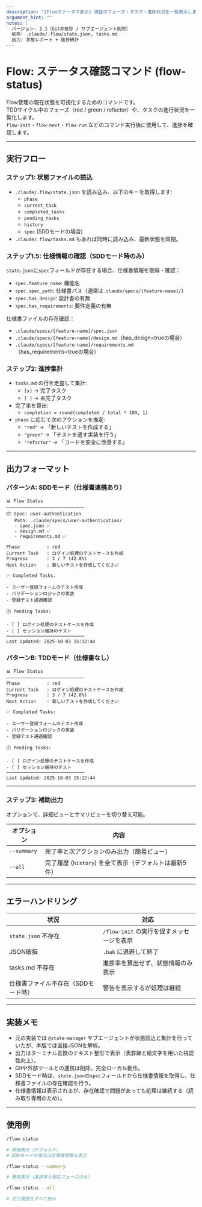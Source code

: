 ```yaml
---
description: "[Flowステータス表示] 現在のフェーズ・タスク・進捗状況を一覧表示します。"
argument_hint: ""
notes: |
  バージョン: 2.1（Git非依存 / サブエージェント削除）
  依存: .claude/.flow/state.json, tasks.md
  出力: 状態レポート + 進捗統計
---
```

# Flow: ステータス確認コマンド (flow-status)

Flow管理の現在状態を可視化するためのコマンドです。  
TDDサイクル中のフェーズ（red / green / refactor）や、タスクの進行状況を一覧化します。  
`flow-init`・`flow-next`・`flow-run` などのコマンド実行後に使用して、進捗を確認します。

---

## 実行フロー

### ステップ1: 状態ファイルの読込

- `.claude/.flow/state.json` を読み込み、以下のキーを取得します:
  - `phase`
  - `current_task`
  - `completed_tasks`
  - `pending_tasks`
  - `history`
  - `spec` (SDDモードの場合)
- `.claude/.flow/tasks.md` もあれば同時に読み込み、最新状態を同期。

### ステップ1.5: 仕様情報の確認（SDDモード時のみ）

`state.json`に`spec`フィールドが存在する場合、仕様書情報を取得・確認：

- `spec.feature_name`: 機能名
- `spec.spec_path`: 仕様書パス（通常は`.claude/specs/[feature-name]/`）
- `spec.has_design`: 設計書の有無
- `spec.has_requirements`: 要件定義の有無

仕様書ファイルの存在確認：

- `.claude/specs/[feature-name]/spec.json`
- `.claude/specs/[feature-name]/design.md`（has_design=trueの場合）
- `.claude/specs/[feature-name]/requirements.md`（has_requirements=trueの場合）

### ステップ2: 進捗集計

- `tasks.md` の行を走査して集計:
  - `[x]` → 完了タスク
  - `[ ]` → 未完了タスク
- 完了率を算出:
  - `completion = round(completed / total * 100, 1)`
- `phase` に応じて次のアクションを推定:
  - `"red"` → 「新しいテストを作成する」
  - `"green"` → 「テストを通す実装を行う」
  - `"refactor"` → 「コードを安全に改善する」

---

## 出力フォーマット

### パターンA: SDDモード（仕様書連携あり）

```text
📊 Flow Status
─────────────────────────────
📦 Spec: user-authentication
   Path: .claude/specs/user-authentication/
   - spec.json ✅
   - design.md ✅
   - requirements.md ✅

Phase          : red
Current Task   : ログイン処理のテストケースを作成
Progress       : 3 / 7 (42.8%)
Next Action    : 新しいテストを作成してください

✅ Completed Tasks:

- ユーザー登録フォームのテスト作成
- バリデーションロジックの実装
- 登録テスト通過確認

🕓 Pending Tasks:

- [ ] ログイン処理のテストケースを作成
- [ ] セッション維持のテスト
─────────────────────────────
Last Updated: 2025-10-03 15:12:44
```

### パターンB: TDDモード（仕様書なし）

```text
📊 Flow Status
─────────────────────────────
Phase          : red
Current Task   : ログイン処理のテストケースを作成
Progress       : 3 / 7 (42.8%)
Next Action    : 新しいテストを作成してください

✅ Completed Tasks:

- ユーザー登録フォームのテスト作成
- バリデーションロジックの実装
- 登録テスト通過確認

🕓 Pending Tasks:

- [ ] ログイン処理のテストケースを作成
- [ ] セッション維持のテスト
─────────────────────────────
Last Updated: 2025-10-03 15:12:44
```

---

### ステップ3: 補助出力

オプションで、詳細ビューとサマリビューを切り替え可能。

| オプション | 内容 |
|-------------|------|
| `--summary` | 完了率と次アクションのみ出力（簡易ビュー） |
| `--all`     | 完了履歴 (`history`) を全て表示（デフォルトは最新5件） |

---

## エラーハンドリング

| 状況 | 対応 |
|------|------|
| `state.json` 不存在 | `/flow-init` の実行を促すメッセージを表示 |
| JSON破損 | `.bak` に退避して終了 |
| tasks.md 不存在 | 進捗率を算出せず、状態情報のみ表示 |
| 仕様書ファイル不存在（SDDモード時） | 警告を表示するが処理は継続 |

---

## 実装メモ

- 元の実装では `@state-manager` サブエージェントが状態読込と集計を行っていたが、本版では直接JSONを解析。
- 出力はターミナル互換のテキスト整形で表示（表罫線と絵文字を用いた視認性向上）。
- Gitや外部ツールとの連携は削除。完全ローカル動作。
- SDDモード時は、`state.json`の`spec`フィールドから仕様書情報を取得し、仕様書ファイルの存在確認を行う。
- 仕様書情報は表示されるが、存在確認で問題があっても処理は継続する（読み取り専用のため）。

---

## 使用例

```bash
/flow-status

# 詳細表示（デフォルト）
# SDDモードの場合は仕様書情報も表示

/flow-status --summary

# 簡易表示（進捗率と現在フェーズのみ）

/flow-status --all

# 完了履歴をすべて表示
```
